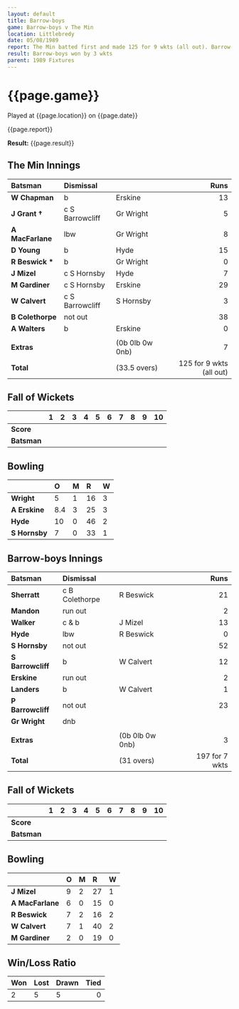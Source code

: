 ```yaml
---
layout: default
title: Barrow-boys
game: Barrow-boys v The Min
location: Littlebredy
date: 05/08/1989
report: The Min batted first and made 125 for 9 wkts (all out). Barrow-boys replied with 127 for 7 wkts
result: Barrow-boys won by 3 wkts
parent: 1989 Fixtures
---
```


# {{page.game}}

Played at {{page.location}} on {{page.date}}

{{page.report}}

**Result:** {{page.result}}

## The Min Innings

| Batsman | Dismissal |  | Runs |
|:---|:---|---|---:|
| **W Chapman** | b | Erskine | 13 | 
| **J Grant &#8224;** | c S Barrowcliff | Gr Wright | 5 | 
| **A MacFarlane** | lbw | Gr Wright | 8 | 
| **D Young** | b | Hyde | 15 | 
| **R Beswick &#42;** | b | Gr Wright | 0 | 
| **J Mizel** | c S Hornsby | Hyde | 7 | 
| **M Gardiner** | c S Hornsby | Erskine | 29 | 
| **W Calvert** | c S Barrowcliff | S Hornsby | 3 | 
| **B Colethorpe** | not out |  | 38 | 
| **A Walters** | b | Erskine | 0 | 
|  |  |  |  |
| **Extras** | | (0b 0lb 0w 0nb) | 7 | 
| **Total** | | (33.5 overs) | 125 for 9 wkts (all out) | 

## Fall of Wickets

| | 1 | 2 | 3 | 4 | 5 | 6 | 7 | 8 | 9 | 10 |
|---|:---:|:---:|:---:|:---:|:---:|:---:|:---:|:---:|:---:|:---:|
| **Score** |  |  |  |  |  |  |  |  |  |  |
| **Batsman** |  |  |  |  |  |  |  |  |  |  |

## Bowling

| | O | M | R | W |
|---|:---|:---|:---|:---|
| **Wright** | 5 | 1 | 16 | 3 | 
| **A Erskine** | 8.4 | 3 | 25 | 3 | 
| **Hyde** | 10 | 0 | 46 | 2 | 
| **S Hornsby** | 7 | 0 | 33 | 1 | 

## Barrow-boys Innings

| Batsman | Dismissal |  | Runs |
|:---|:---|---|---:|
| **Sherratt** | c B Colethorpe | R Beswick | 21 | 
| **Mandon** | run out |  | 2 | 
| **Walker** | c & b | J Mizel | 13 | 
| **Hyde** | lbw | R Beswick | 0 | 
| **S Hornsby** | not out |  | 52 | 
| **S Barrowcliff** | b | W Calvert | 12 |
| **Erskine** | run out |  | 2 | 
| **Landers** | b | W Calvert | 1 |
| **P Barrowcliff** | not out |  | 23 | 
| **Gr Wright** | dnb |  |  | 
|  |  |  |  |
| **Extras** | | (0b 0lb 0w 0nb) | 3 | 
| **Total** | | (31 overs) | 197 for 7 wkts | 

## Fall of Wickets

| | 1 | 2 | 3 | 4 | 5 | 6 | 7 | 8 | 9 | 10 |
|---|:---:|:---:|:---:|:---:|:---:|:---:|:---:|:---:|:---:|:---:|
| **Score** |  |  |  |  |  |  |  |  |  |  |
| **Batsman** |  |  |  |  |  |  |  |  |  |  |

## Bowling

| | O | M | R | W |
|---|:---|:---|:---|:---|
| **J Mizel** | 9 | 2 | 27 | 1 | 
| **A MacFarlane** | 6 | 0 | 15 | 0 | 
| **R Beswick** | 7 | 2 | 16 | 2 | 
| **W Calvert** | 7 | 1 | 40 | 2 | 
| **M Gardiner** | 2 | 0 | 19 | 0 |

## Win/Loss Ratio

| Won | Lost | Drawn | Tied |
|:---|:---|:---|---:|
| 2 | 5 | 5 | 0 |